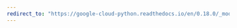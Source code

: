 ```yaml
---
redirect_to: "https://google-cloud-python.readthedocs.io/en/0.18.0/_modules/gcloud/monitoring/label.html"
---
```

